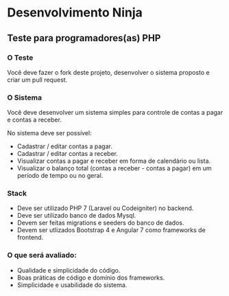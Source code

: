 # Desenvolvimento Ninja
## Teste para programadores(as) PHP


### O Teste
Você deve fazer o fork deste projeto, desenvolver o sistema proposto e criar um pull request.

### O Sistema
Você deve desenvolver um sistema simples para controle de contas a pagar e contas a receber.

No sistema deve ser possível:
- Cadastrar / editar contas a pagar.
- Cadastrar / editar contas a receber.
- Visualizar contas a pagar e receber em forma de calendário ou lista.
- Visualizar o balanço total (contas a receber - contas a pagar) em um período de tempo ou no geral.

### Stack
- Deve ser utilizado PHP 7 (Laravel ou Codeigniter) no backend.
- Deve ser utilizado banco de dados Mysql.
- Devem ser feitas migrations e seeders do banco de dados.
- Devem ser utlizados Bootstrap 4 e Angular 7 como frameworks de frontend.

### O que será avaliado:
- Qualidade e simplicidade do código.
- Boas práticas de código e domínio dos frameworks.
- Simplicidade e usabilidade do sistema.
